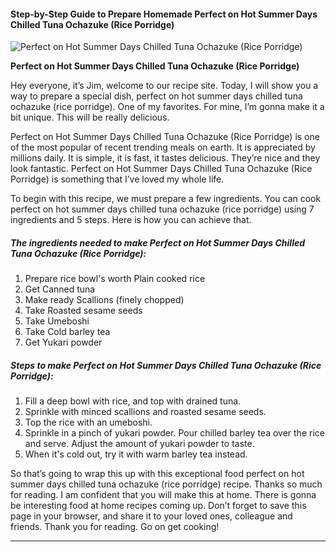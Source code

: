             

#### Step-by-Step Guide to Prepare Homemade Perfect on Hot Summer Days Chilled Tuna Ochazuke (Rice Porridge)

![Perfect on Hot Summer Days Chilled Tuna Ochazuke (Rice Porridge)](https://img-global.cpcdn.com/recipes/5279943282917376/751x532cq70/perfect-on-hot-summer-days-chilled-tuna-ochazuke-rice-porridge-recipe-main-photo.jpg)

**Perfect on Hot Summer Days Chilled Tuna Ochazuke (Rice Porridge)**

Hey everyone, it’s Jim, welcome to our recipe site. Today, I will show you a way to prepare a special dish, perfect on hot summer days chilled tuna ochazuke (rice porridge). One of my favorites. For mine, I’m gonna make it a bit unique. This will be really delicious.

Perfect on Hot Summer Days Chilled Tuna Ochazuke (Rice Porridge) is one of the most popular of recent trending meals on earth. It is appreciated by millions daily. It is simple, it is fast, it tastes delicious. They’re nice and they look fantastic. Perfect on Hot Summer Days Chilled Tuna Ochazuke (Rice Porridge) is something that I’ve loved my whole life.

To begin with this recipe, we must prepare a few ingredients. You can cook perfect on hot summer days chilled tuna ochazuke (rice porridge) using 7 ingredients and 5 steps. Here is how you can achieve that.

##### The ingredients needed to make Perfect on Hot Summer Days Chilled Tuna Ochazuke (Rice Porridge):

1.  Prepare rice bowl's worth Plain cooked rice
2.  Get Canned tuna
3.  Make ready Scallions (finely chopped)
4.  Take Roasted sesame seeds
5.  Take Umeboshi
6.  Take Cold barley tea
7.  Get Yukari powder

##### Steps to make Perfect on Hot Summer Days Chilled Tuna Ochazuke (Rice Porridge):

1.  Fill a deep bowl with rice, and top with drained tuna.
2.  Sprinkle with minced scallions and roasted sesame seeds.
3.  Top the rice with an umeboshi.
4.  Sprinkle in a pinch of yukari powder. Pour chilled barley tea over the rice and serve. Adjust the amount of yukari powder to taste.
5.  When it's cold out, try it with warm barley tea instead.

So that’s going to wrap this up with this exceptional food perfect on hot summer days chilled tuna ochazuke (rice porridge) recipe. Thanks so much for reading. I am confident that you will make this at home. There is gonna be interesting food at home recipes coming up. Don’t forget to save this page in your browser, and share it to your loved ones, colleague and friends. Thank you for reading. Go on get cooking!

* * *